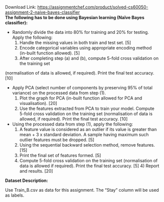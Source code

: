 Download Link: https://assignmentchef.com/product/solved-cs60050-assignment-2-naive-bayes-classifier
<br>
<strong>The following has to be done using Bayesian learning (Naïve Bayes classifier): </strong>

<ul>

 <li>Randomly divide the data into 80% for training and 20% for testing. Apply the following:

  <ol>

   <li>Handle the missing values in both train and test set. [5]</li>

   <li>Encode categorical variables using appropriate encoding method (in-built function allowed). [5]</li>

   <li>After completing step (a) and (b), compute 5-fold cross validation on the training set</li>

  </ol></li>

</ul>

(normalisation of data is allowed, if required). Print the final test accuracy. [10]

<ul>

 <li>Apply PCA (select number of components by preserving 95% of total variance) on the processed data from step (1).

  <ol>

   <li>Plot the graph for PCA (in-built function allowed for PCA and visualisation). [20]</li>

   <li>Use the features extracted from PCA to train your model. Compute 5-fold cross validation on the training set (normalisation of data is allowed, if required). Print the final test accuracy. [10]</li>

  </ol></li>

 <li>Using the processed data from step (1), apply the following:

  <ol>

   <li>A feature value is considered as an outlier if its value is greater than mean + 3 x standard deviation. A sample having maximum such outlier features must be dropped. [5]</li>

   <li>Using the sequential backward selection method, remove features. [15]</li>

   <li>Print the final set of features formed. [5]</li>

   <li>Compute 5-fold cross validation on the training set (normalisation of data is allowed if required). Print the final test accuracy. [5] 4) Report and results. [20]</li>

  </ol></li>

</ul>

<strong>Dataset Description: </strong>

Use Train_B.csv as data for this assignment. The “Stay” column will be used as labels.